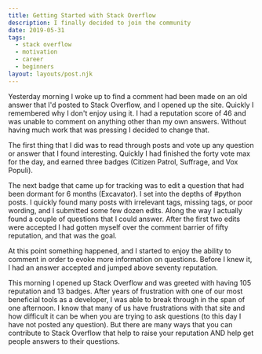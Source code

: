 ```yaml
---
title: Getting Started with Stack Overflow
description: I finally decided to join the community
date: 2019-05-31
tags:
  - stack overflow
  - motivation
  - career
  - beginners
layout: layouts/post.njk
---
```

Yesterday morning I woke up to find a comment had been made on an old answer that I'd posted to Stack Overflow, and I opened up the site. Quickly I remembered why I don't enjoy using it. I had a reputation score of 46 and was unable to comment on anything other than my own answers. Without having much work that was pressing I decided to change that.

The first thing that I did was to read through posts and vote up any question or answer that I found interesting. Quickly I had finished the forty vote max for the day, and earned three badges (Citizen Patrol, Suffrage, and Vox Populi).

The next badge that came up for tracking was to edit a question that had been dormant for 6 months (Excavator). I set into the depths of #python posts. I quickly found many posts with irrelevant tags, missing tags, or poor wording, and I submitted some few dozen edits. Along the way I actually found a couple of questions that I could answer. After the first two edits were accepted I had gotten myself over the comment barrier of fifty reputation, and that was the goal.

At this point something happened, and I started to enjoy the ability to comment in order to evoke more information on questions. Before I knew it, I had an answer accepted and jumped above seventy reputation.

This morning I opened up Stack Overflow and was greeted with having 105 reputation and 13 badges. After years of frustration with one of our most beneficial tools as a developer, I was able to break through in the span of one afternoon. I know that many of us have frustrations with that site and how difficult it can be when you are trying to ask questions (to this day I have not posted any question). But there are many ways that you can contribute to Stack Overflow that help to raise your reputation AND help get people answers to their questions.
